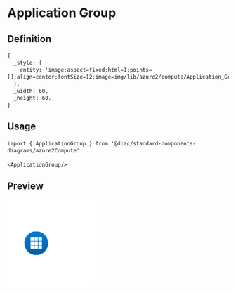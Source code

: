 # Application Group

## Definition

```
{
  _style: { 
    entity: 'image;aspect=fixed;html=1;points=[];align=center;fontSize=12;image=img/lib/azure2/compute/Application_Group.svg;strokeColor=none;',
  },
  _width: 60,
  _height: 60,
}
```

## Usage

```
import { ApplicationGroup } from '@diac/standard-components-diagrams/azure2Compute'

<ApplicationGroup/>
```

## Preview

<img src="./application-group.png" width="200"/>
